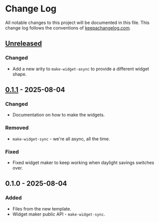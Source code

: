 # Change Log
All notable changes to this project will be documented in this file. This change log follows the conventions of [keepachangelog.com](http://keepachangelog.com/).

## [Unreleased]
### Changed
- Add a new arity to `make-widget-async` to provide a different widget shape.

## [0.1.1] - 2025-08-04
### Changed
- Documentation on how to make the widgets.

### Removed
- `make-widget-sync` - we're all async, all the time.

### Fixed
- Fixed widget maker to keep working when daylight savings switches over.

## 0.1.0 - 2025-08-04
### Added
- Files from the new template.
- Widget maker public API - `make-widget-sync`.

[Unreleased]: https://github.com/fricze/fire/compare/0.1.1...HEAD
[0.1.1]: https://github.com/fricze/fire/compare/0.1.0...0.1.1
